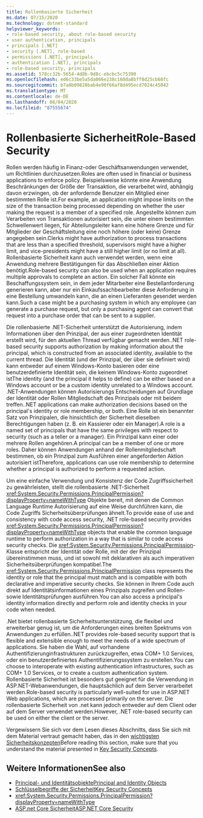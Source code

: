 ```yaml
---
title: Rollenbasierte Sicherheit
ms.date: 07/15/2020
ms.technology: dotnet-standard
helpviewer_keywords:
- role-based security, about role-based security
- user authentication, principals
- principals [.NET]
- security [.NET], role-based
- permissions [.NET], principals
- authentication [.NET], principals
- role-based security, principals
ms.assetid: 578cc32b-5654-4d8b-9d8c-ebcbc5c75390
ms.openlocfilehash: ed6c33be5a5da066e238c160da8bff8d25cb68fc
ms.sourcegitcommit: b7a8b09828bab4e90f66af8d495ecd7024c45042
ms.translationtype: MT
ms.contentlocale: de-DE
ms.lasthandoff: 08/04/2020
ms.locfileid: "87555674"
---
```

# <a name="role-based-security"></a><span data-ttu-id="4e921-102">Rollenbasierte Sicherheit</span><span class="sxs-lookup"><span data-stu-id="4e921-102">Role-Based Security</span></span>

<span data-ttu-id="4e921-103">Rollen werden häufig in Finanz-oder Geschäftsanwendungen verwendet, um Richtlinien durchzusetzen.</span><span class="sxs-lookup"><span data-stu-id="4e921-103">Roles are often used in financial or business applications to enforce policy.</span></span> <span data-ttu-id="4e921-104">Beispielsweise könnte eine Anwendung Beschränkungen der Größe der Transaktion, die verarbeitet wird, abhängig davon erzwingen, ob der anfordernde Benutzer ein Mitglied einer bestimmten Rolle ist.</span><span class="sxs-lookup"><span data-stu-id="4e921-104">For example, an application might impose limits on the size of the transaction being processed depending on whether the user making the request is a member of a specified role.</span></span> <span data-ttu-id="4e921-105">Angestellte können zum Verarbeiten von Transaktionen autorisiert sein, die unter einem bestimmten Schwellenwert liegen, für Abteilungsleiter kann eine höhere Grenze und für Mitglieder der Geschäftsleitung eine noch höhere (oder keine) Grenze angegeben sein.</span><span class="sxs-lookup"><span data-stu-id="4e921-105">Clerks might have authorization to process transactions that are less than a specified threshold, supervisors might have a higher limit, and vice-presidents might have a still higher limit (or no limit at all).</span></span> <span data-ttu-id="4e921-106">Rollenbasierte Sicherheit kann auch verwendet werden, wenn eine Anwendung mehrere Bestätigungen für das Abschließen einer Aktion benötigt.</span><span class="sxs-lookup"><span data-stu-id="4e921-106">Role-based security can also be used when an application requires multiple approvals to complete an action.</span></span> <span data-ttu-id="4e921-107">Ein solcher Fall könnte ein Beschaffungssystem sein, in dem jeder Mitarbeiter eine Bestellanforderung generieren kann, aber nur ein Einkaufssachbearbeiter diese Anforderung in eine Bestellung umwandeln kann, die an einen Lieferanten gesendet werden kann.</span><span class="sxs-lookup"><span data-stu-id="4e921-107">Such a case might be a purchasing system in which any employee can generate a purchase request, but only a purchasing agent can convert that request into a purchase order that can be sent to a supplier.</span></span>  
  
 <span data-ttu-id="4e921-108">Die rollenbasierte .NET-Sicherheit unterstützt die Autorisierung, indem Informationen über den Prinzipal, der aus einer zugeordneten Identität erstellt wird, für den aktuellen Thread verfügbar gemacht werden.</span><span class="sxs-lookup"><span data-stu-id="4e921-108">.NET role-based security supports authorization by making information about the principal, which is constructed from an associated identity, available to the current thread.</span></span> <span data-ttu-id="4e921-109">Die Identität (und der Prinzipal, der über sie definiert wird) kann entweder auf einem Windows-Konto basieren oder eine benutzerdefinierte Identität sein, die keinem Windows-Konto zugeordnet ist</span><span class="sxs-lookup"><span data-stu-id="4e921-109">The identity (and the principal it helps to define) can be either based on a Windows account or be a custom identity unrelated to a Windows account.</span></span> <span data-ttu-id="4e921-110">.NET-Anwendungen können Autorisierungs Entscheidungen auf Grundlage der Identität oder Rollen Mitgliedschaft des Prinzipals oder mit beidem treffen.</span><span class="sxs-lookup"><span data-stu-id="4e921-110">.NET applications can make authorization decisions based on the principal's identity or role membership, or both.</span></span> <span data-ttu-id="4e921-111">Eine Rolle ist ein benannter Satz von Prinzipalen, die hinsichtlich der Sicherheit dieselben Berechtigungen haben (z. B. ein Kassierer oder ein Manager).</span><span class="sxs-lookup"><span data-stu-id="4e921-111">A role is a named set of principals that have the same privileges with respect to security (such as a teller or a manager).</span></span> <span data-ttu-id="4e921-112">Ein Prinzipal kann einer oder mehrere Rollen angehören.</span><span class="sxs-lookup"><span data-stu-id="4e921-112">A principal can be a member of one or more roles.</span></span> <span data-ttu-id="4e921-113">Daher können Anwendungen anhand der Rollenmitgliedschaft bestimmen, ob ein Prinzipal zum Ausführen einer angeforderten Aktion autorisiert ist</span><span class="sxs-lookup"><span data-stu-id="4e921-113">Therefore, applications can use role membership to determine whether a principal is authorized to perform a requested action.</span></span>  
  
 <span data-ttu-id="4e921-114">Um eine einfache Verwendung und Konsistenz der Code Zugriffssicherheit zu gewährleisten, stellt die rollenbasierte .NET-Sicherheit <xref:System.Security.Permissions.PrincipalPermission?displayProperty=nameWithType> Objekte bereit, mit denen die Common Language Runtime Autorisierung auf eine Weise durchführen kann, die Code Zugriffs Sicherheitsüberprüfungen ähnelt.</span><span class="sxs-lookup"><span data-stu-id="4e921-114">To provide ease of use and consistency with code access security, .NET role-based security provides <xref:System.Security.Permissions.PrincipalPermission?displayProperty=nameWithType> objects that enable the common language runtime to perform authorization in a way that is similar to code access security checks.</span></span> <span data-ttu-id="4e921-115">Die <xref:System.Security.Permissions.PrincipalPermission>-Klasse entspricht der Identität oder Rolle, mit der der Prinzipal übereinstimmen muss, und ist sowohl mit deklarativen als auch imperativen Sicherheitsüberprüfungen kompatibel.</span><span class="sxs-lookup"><span data-stu-id="4e921-115">The <xref:System.Security.Permissions.PrincipalPermission> class represents the identity or role that the principal must match and is compatible with both declarative and imperative security checks.</span></span> <span data-ttu-id="4e921-116">Sie können in Ihrem Code auch direkt auf Identitätsinformationen eines Prinzipals zugreifen und Rollen- sowie Identitätsprüfungen ausführen.</span><span class="sxs-lookup"><span data-stu-id="4e921-116">You can also access a principal's identity information directly and perform role and identity checks in your code when needed.</span></span>  
  
 <span data-ttu-id="4e921-117">.Net bietet rollenbasierte Sicherheitsunterstützung, die flexibel und erweiterbar genug ist, um die Anforderungen eines breiten Spektrums von Anwendungen zu erfüllen.</span><span class="sxs-lookup"><span data-stu-id="4e921-117">.NET provides role-based security support that is flexible and extensible enough to meet the needs of a wide spectrum of applications.</span></span> <span data-ttu-id="4e921-118">Sie haben die Wahl, auf vorhandene Authentifizierunginfrastrukturen zurückzugreifen, etwa COM+ 1.0 Services, oder ein benutzerdefiniertes Authentifizierungssystem zu erstellen.</span><span class="sxs-lookup"><span data-stu-id="4e921-118">You can choose to interoperate with existing authentication infrastructures, such as COM+ 1.0 Services, or to create a custom authentication system.</span></span> <span data-ttu-id="4e921-119">Rollenbasierte Sicherheit ist besonders gut geeignet für die Verwendung in ASP.NET-Webanwendungen, die hauptsächlich auf dem Server verarbeitet werden.</span><span class="sxs-lookup"><span data-stu-id="4e921-119">Role-based security is particularly well-suited for use in ASP.NET Web applications, which are processed primarily on the server.</span></span> <span data-ttu-id="4e921-120">Die rollenbasierte Sicherheit von .net kann jedoch entweder auf dem Client oder auf dem Server verwendet werden.</span><span class="sxs-lookup"><span data-stu-id="4e921-120">However, .NET role-based security can be used on either the client or the server.</span></span>  
  
 <span data-ttu-id="4e921-121">Vergewissern Sie sich vor dem Lesen dieses Abschnitts, dass Sie sich mit dem Material vertraut gemacht haben, das in den [wichtigsten Sicherheitskonzepten](key-security-concepts.md)</span><span class="sxs-lookup"><span data-stu-id="4e921-121">Before reading this section, make sure that you understand the material presented in [Key Security Concepts](key-security-concepts.md).</span></span>  
  
## <a name="see-also"></a><span data-ttu-id="4e921-122">Weitere Informationen</span><span class="sxs-lookup"><span data-stu-id="4e921-122">See also</span></span>
  
- [<span data-ttu-id="4e921-123">Principal- und Identitätsobjekte</span><span class="sxs-lookup"><span data-stu-id="4e921-123">Principal and Identity Objects</span></span>](principal-and-identity-objects.md)
- [<span data-ttu-id="4e921-124">Schlüsselbegriffe der Sicherheit</span><span class="sxs-lookup"><span data-stu-id="4e921-124">Key Security Concepts</span></span>](key-security-concepts.md)
- <xref:System.Security.Permissions.PrincipalPermission?displayProperty=nameWithType>
- [<span data-ttu-id="4e921-125">ASP.net Core Sicherheit</span><span class="sxs-lookup"><span data-stu-id="4e921-125">ASP.NET Core Security</span></span>](/aspnet/core/security/)
